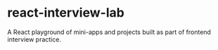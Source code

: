 # react-interview-lab
A React playground of mini-apps and projects built as part of frontend interview practice.
